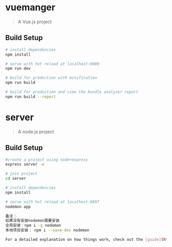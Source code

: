 # vuemanger

> A Vue.js project

## Build Setup

``` bash
# install dependencies
npm install

# serve with hot reload at localhost:8080
npm run dev

# build for production with minification
npm run build

# build for production and view the bundle analyzer report
npm run build --report
```
# server

> A node.js project

## Build Setup
``` bash
#create a project using node+express
express server -e

# join project
cd server

# install dependencies
npm install

# serve with hot reload at localhost:9897
nodemon app

备注：
如果没有安装nodemon需要安装
全局安装：npm i -g nodemon
本地项目安装： npm i --save-dev nodemon

For a detailed explanation on how things work, check out the [guide](http://vuejs-templates.github.io/webpack/) and [docs for vue-loader](http://vuejs.github.io/vue-loader).
